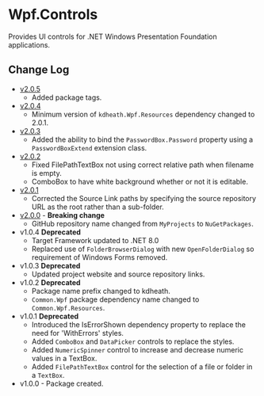 # Wpf.Controls
Provides UI controls for .NET Windows Presentation Foundation applications.

## Change Log
- [v2.0.5](https://github.com/KevinDHeath/NuGetPackages/releases/tag/v2024.4.1)
  - Added package tags.
- [v2.0.4](https://github.com/KevinDHeath/NuGetPackages/releases/tag/v2024.3.1)
  - Minimum version of `kdheath.Wpf.Resources` dependency changed to 2.0.1.
- [v2.0.3](https://github.com/KevinDHeath/NuGetPackages/releases/tag/v2.0.3)
  - Added the ability to bind the `PasswordBox.Password` property using a `PasswordBoxExtend` extension class.
- [v2.0.2](https://github.com/KevinDHeath/NuGetPackages/releases/tag/v2.0.2)
  - Fixed FilePathTextBox not using correct relative path when filename is empty.
  - ComboBox to have white background whether or not it is editable.
- [v2.0.1](https://github.com/KevinDHeath/NuGetPackages/releases/tag/v2.0.1)
  - Corrected the Source Link paths by specifying the source repository URL as the root rather than a sub-folder.
- [v2.0.0](https://github.com/KevinDHeath/NuGetPackages/releases/tag/v2.0.0) - **Breaking change**
  - GitHub repository name changed from `MyProjects` to `NuGetPackages`.  
- v1.0.4 **Deprecated**
  - Target Framework updated to .NET 8.0
  - Replaced use of `FolderBrowserDialog` with new `OpenFolderDialog` so requirement of Windows Forms removed.
- v1.0.3 **Deprecated**
  - Updated project website and source repository links.
- v1.0.2 **Deprecated**
  - Package name prefix changed to kdheath.
  - `Common.Wpf` package dependency name changed to `Common.Wpf.Resources`.
- v1.0.1 **Deprecated**
  - Introduced the IsErrorShown dependency property to replace the need for 'WithErrors' styles.
  - Added `ComboBox` and `DataPicker` controls to replace the styles.
  - Added `NumericSpinner` control to increase and decrease numeric values in a TextBox.
  - Added `FilePathTextBox` control for the selection of a file or folder in a `TextBox`.
- v1.0.0 - Package created.
